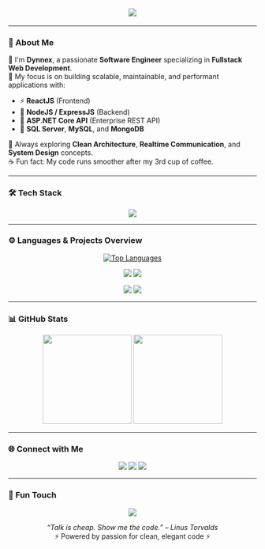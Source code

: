 <!-- 💠 Dynnex Profile README 💠 -->

<h1 align="center">
  <img src="https://readme-typing-svg.herokuapp.com?font=Fira+Code&weight=600&size=26&pause=1000&color=00FFFF&center=true&vCenter=true&width=700&lines=👋+Hi%2C+I'm+Dynnex!;💻+Software+Engineer+%26+Fullstack+Developer;🚀+ASP.NET+Core+%7C+ReactJS+%7C+NodeJS+%7C+SQL+Server;🔥+Let's+Build+Something+Awesome+Together!">
</h1>

---

### 🧩 About Me
💠 I'm **Dynnex**, a passionate **Software Engineer** specializing in **Fullstack Web Development**.  
🎯 My focus is on building scalable, maintainable, and performant applications with:
- ⚡ **ReactJS** (Frontend)
- 🚀 **NodeJS / ExpressJS** (Backend)
- 💠 **ASP.NET Core API** (Enterprise REST API)
- 🧠 **SQL Server**, **MySQL**, and **MongoDB**

💬 Always exploring **Clean Architecture**, **Realtime Communication**, and **System Design** concepts.  
☕ Fun fact: My code runs smoother after my 3rd cup of coffee.

---

### 🛠️ Tech Stack
<p align="center">
  <img src="https://skillicons.dev/icons?i=react,nodejs,express,cs,dotnet,js,ts,html,css,bootstrap,tailwind,mongodb,mysql,sqlite,azure,vscode,git,github,postman" />
</p>

---

### ⚙️ Languages & Projects Overview
<p align="center">
  <a href="https://github.com/Dynnex">
    <img src="https://github-readme-stats.vercel.app/api/top-langs/?username=Dynnex&langs_count=10&layout=compact&theme=tokyonight&hide_border=true&bg_color=0d1117&title_color=00ffff&text_color=ffffff&icon_color=00ffff" alt="Top Languages" />
  </a>
</p>

<p align="center">
  <img src="https://github-profile-summary-cards.vercel.app/api/cards/repos-per-language?username=Dynnex&theme=tokyonight" />
  <img src="https://github-profile-summary-cards.vercel.app/api/cards/most-commit-language?username=Dynnex&theme=tokyonight" />
</p>

<p align="center">
  <img src="https://github-profile-summary-cards.vercel.app/api/cards/stats?username=Dynnex&theme=tokyonight" />
  <img src="https://github-profile-summary-cards.vercel.app/api/cards/productive-time?username=Dynnex&theme=tokyonight&utcOffset=7" />
</p>

---

### 📊 GitHub Stats
<p align="center">
  <img src="https://github-readme-stats.vercel.app/api?username=Dynnex&show_icons=true&theme=tokyonight&hide_border=true&bg_color=0d1117&title_color=00ffff&icon_color=00ffff&text_color=ffffff" height="180"/>
  <img src="https://github-readme-streak-stats.herokuapp.com/?user=Dynnex&theme=tokyonight&hide_border=true&background=0d1117&fire=00ffff&ring=00ffff" height="180"/>
</p>

---

### 🌐 Connect with Me
<p align="center">
  <a href="https://www.facebook.com/YOUR_FB"><img src="https://img.shields.io/badge/Facebook-%231877F2.svg?&style=for-the-badge&logo=facebook&logoColor=white"/></a>
  <a href="https://www.linkedin.com/in/YOUR_LINKEDIN"><img src="https://img.shields.io/badge/LinkedIn-%230077B5.svg?&style=for-the-badge&logo=linkedin&logoColor=white"/></a>
  <a href="mailto:YOUR_EMAIL@gmail.com"><img src="https://img.shields.io/badge/Gmail-D14836?style=for-the-badge&logo=gmail&logoColor=white"/></a>
</p>

---

### 💫 Fun Touch
<p align="center">
  <img src="https://komarev.com/ghpvc/?username=Dynnex&label=PROFILE+VIEWS&color=00ffff&style=flat-square" />
</p>

<p align="center">
  <i>“Talk is cheap. Show me the code.” – Linus Torvalds</i><br/>
  ⚡ Powered by passion for clean, elegant code ⚡
</p>
